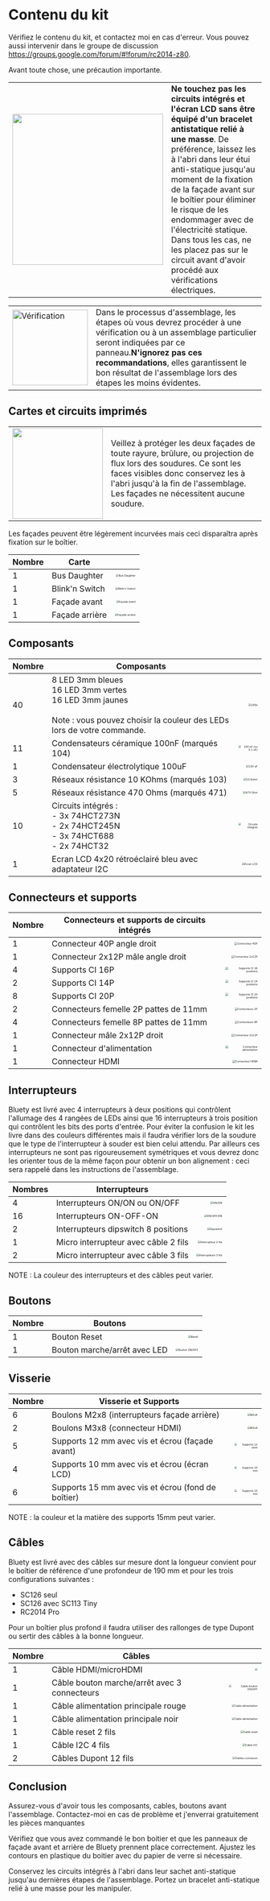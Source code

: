 # Contenu du kit<A id="a6"></A>

Vérifiez le contenu du kit, et contactez moi en cas d'erreur. Vous pouvez aussi intervenir dans le groupe de
discussion https://groups.google.com/forum/#!forum/rc2014-z80.

Avant toute chose, une précaution importante.

<TABLE><TR><TD><img src="Pictures/attention.png" width="300px" /></TD><TD><B>Ne touchez pas les circuits intégrés et
l'écran LCD sans être équipé d'un bracelet antistatique relié à une masse</B>. De préférence, laissez les à l'abri dans
leur étui anti-statique jusqu'au moment de la fixation de la façade avant sur le boîtier pour éliminer le risque de les
endommager avec de l'électricité statique. Dans tous les cas, ne les placez pas sur le circuit avant d'avoir procédé
aux vérifications électriques.</TD></TR></TABLE>

<TABLE><TR><TD><img src="Pictures/thisway.png" alt="Vérification" width="150px" /></TD><TD> Dans le processus
d'assemblage, les étapes où vous devrez procéder à une vérification ou à un assemblage particulier seront
indiquées par ce panneau.<B>N'ignorez pas ces recommandations</B>, elles garantissent le bon résultat de l'assemblage
lors des étapes les moins évidentes.</TD></TR></TABLE>

## Cartes et circuits imprimés<A id="a7"></A>

<TABLE><TR><TD><img src="Pictures/attention.png" width="180px" /></TD><TD>Veillez à protéger les deux façades
de toute rayure, brûlure, ou projection de flux lors des soudures. Ce sont les faces visibles donc conservez
les à l'abri jusqu'à la fin de l'assemblage. Les façades ne nécessitent aucune soudure.</TD></TR></TABLE>

Les façades peuvent être légèrement incurvées mais ceci disparaîtra après fixation sur le boîtier.

| Nombre | Carte          |                                                                                     |
| -------| -------------- | ----------------------------------------------------------------------------------: |
| 1      | Bus Daughter   | <img src="Pictures/012-busdaughter.jpg" alt="Bus Daughter" style="zoom: 33%;" />    |
| 1      | Blink'n Switch | <img src="Pictures/020-blinknswitch.jpg" alt="Blink'n Switch" style="zoom: 33%;" /> |
| 1      | Façade avant   | <img src="Pictures/021-frontpanel.jpg" alt="Façade avant" style="zoom: 33%;" />     |
| 1      | Façade arrière | <img src="Pictures/021B-backpanel.jpg" alt="Façade arrière" style="zoom: 33%;" />   |

## Composants<A id="a8"></A>

| Nombre | Composants                                            |                                                                          |
| ------ | ----------------------------------------------------- | -----------------------------------------------------------------------: |
| 40     | 8 LED 3mm bleues<br />16 LED 3mm vertes<br />16 LED 3mm jaunes<br /><br />Note : vous pouvez choisir la couleur des LEDs lors de votre commande. | <img src="Pictures/026-LEDs.jpg" alt="LEDs" style="zoom: 33%;" /> |
| 11     | Condensateurs céramique 100nF (marqués 104)           | <img src="Pictures/013-Capa100nF.jpg" alt="100 nF (ou 0.1 uF)" style="zoom: 33%;" /> |
| 1      | Condensateur électrolytique 100uF                     | <img src="Pictures/034-capa100uF.jpg" alt="100 uF" style="zoom: 33%;" /> |
| 3      | Réseaux résistance 10 KOhms (marqués 103)             | <img src="Pictures/042A.jpg" alt="10 Kohm" style="zoom: 33%;" />         |
| 5      | Réseaux résistance 470 Ohms (marqués 471)             | <img src="Pictures/043A.jpg" alt="470 Ohm" style="zoom: 33%;" />         |
| 10     | Circuits intégrés :<br />- 3x 74HCT273N<br />- 2x 74HCT245N<br />- 3x 74HCT688<br />- 2x 74HCT32 | <img src="Pictures/037-ics.jpg" alt="Circuits intégrés" style="zoom: 33%;" /> |
| 1      | Ecran LCD 4x20 rétroéclairé bleu avec adaptateur I2C  | <img src="Pictures/038-LCD.jpg" alt="Ecran LCD" style="zoom: 33%;" />    |

## Connecteurs et supports<A id="a9"></A>

| Nombre | Connecteurs et supports de circuits intégrés |                                                                                            |
| ------ | -------------------------------------------- | -----------------------------------------------------------------------------------------: |
| 1      | Connecteur 40P angle droit                   | <img src="Pictures/014-header40P.jpg" alt="Connecteur 40P" style="zoom: 33%;" />           |
| 1      | Connecteur 2x12P mâle angle droit            | <img src="Pictures/015-header2x12P.jpg" alt="Connecteur 2x12P" style="zoom: 33%;" />       |
| 4      | Supports CI 16P                              | <img src="Pictures/023-support16.jpg" alt="Supports CI 16 positions" style="zoom: 33%;" /> |
| 2      | Supports CI 14P                              | <img src="Pictures/024-support14.jpg" alt="Supports CI 14 positions" style="zoom: 33%;" /> |
| 8      | Supports CI 20P                              | <img src="Pictures/025-support20.jpg" alt="Supports CI 20 positions" style="zoom: 33%;" /> |
| 2      | Connecteurs femelle 2P pattes de 11mm        | <img src="Pictures/030-h2P.jpg" alt="Connecteurs 2P" style="zoom: 33%;" />                 |
| 4      | Connecteurs femelle 8P pattes de 11mm        | <img src="Pictures/031-h8P.jpg" alt="Connecteurs 8P" style="zoom: 33%;" />                 |
| 1      | Connecteur mâle 2x12P droit                  | <img src="Pictures/032-h2x12P.jpg" alt="Connecteur 2x12P" style="zoom: 33%;" />            |
| 1      | Connecteur d'alimentation                    | <img src="Pictures/039-power.jpg" alt="Connecteur alimentation" style="zoom: 33%;" />      |
| 1      | Connecteur HDMI                              | <img src="Pictures/040-hdmi.jpg" alt="Connecteur HDMI" style="zoom: 33%;" />               |

## Interrupteurs<A id="a10"></A>

Bluety est livré avec 4 interrupteurs à deux positions qui contrôlent l'allumage des 4 rangées de LEDs ainsi que 16 interrupteurs
à trois position qui contrôlent les bits des ports d'entrée. Pour éviter la confusion le kit les livre dans des couleurs
différentes mais il faudra vérifier lors de la soudure que le type de l'interrupteur à souder est bien celui attendu.
Par ailleurs ces interrupteurs ne sont pas rigoureusement symétriques et vous devrez donc les orienter tous de la même
façon pour obtenir un bon alignement : ceci sera rappelé dans les instructions de l'assemblage.

| Nombres | Interrupteurs                        |                                                                                            |
| ------- | -----------------------------------  | -----------------------------------------------------------------------------------------: |
| 4       | Interrupteurs ON/ON ou ON/OFF        | <img src="Pictures/027-ONON.jpg" alt="ON/ON" style="zoom: 33%;" />                         |
| 16      | Interrupteurs ON-OFF-ON              | <img src="Pictures/028-ONOFFFON.jpg" alt="ON/OFF/ON" style="zoom: 33%;" />                 |
| 2       | Interrupteurs dipswitch 8 positions  | <img src="Pictures/029-dipswitch.jpg" alt="Dipswitch" style="zoom: 33%;" />                |
| 1       | Micro interrupteur avec câble 2 fils | <img src="Pictures/040-switchselect.jpg" alt="Interrupteur 2 fils" style="zoom: 33%;" />   |
| 2       | Micro interrupteur avec câble 3 fils | <img src="Pictures/040-switchprotect.jpg" alt="Interrupteurs 3 fils" style="zoom: 33%;" /> |

NOTE : La couleur des interrupteurs et des câbles peut varier.

## Boutons<A id="a11"></A>

| Nombre | Boutons                      |                                                                              |
| ------ | ---------------------------- | ---------------------------------------------------------------------------: |
| 1      | Bouton Reset                 | <img src="Pictures/040-resetbtn.jpg" alt="Reset" style="zoom: 33%;" />       |
| 1      | Bouton marche/arrêt avec LED | <img src="Pictures/040-pwrbtn.jpg" alt="Bouton ON/OFF" style="zoom: 33%;" /> |

## Visserie<A id="a12"></A>

| Nombre | Visserie et Supports                              |                                                                                  |
| ------ | ------------------------------------------------- | -------------------------------------------------------------------------------: |
| 6      | Boulons M2x8 (interrupteurs façade arrière)       | <img src="Pictures/040-M2x8.jpg" alt="M2x8" style="zoom: 33%;" />                |
| 2      | Boulons M3x8 (connecteur HDMI)                    | <img src="Pictures/040-M3x8.jpg" alt="M3x8" style="zoom: 33%;" />                |
| 5      | Supports 12 mm avec vis et écrou (façade avant)    | <img src="Pictures/022A-support12.jpg" alt="Supports 12 smm" style="zoom: 33%;" /> |
| 4      | Supports 10 mm avec vis et écrou (écran LCD)       | <img src="Pictures/022B-support10.jpg" alt="Supports 10 mm" style="zoom: 33%;" /> |
| 6      | Supports 15 mm avec vis et écrou (fond de boîtier) | <img src="Pictures/022C-support15.jpg" alt="Supports 15 mm" style="zoom:33%;" />                      |

NOTE : la couleur et la matière des supports 15mm peut varier.

## Câbles<A id="a13"></A>

Bluety est livré avec des câbles sur mesure dont la longueur convient pour le boîtier de référence d'une profondeur de 190 mm
et pour les trois configurations suivantes :

- SC126 seul
- SC126 avec SC113 Tiny
- RC2014 Pro

Pour un boîtier plus profond il faudra utiliser des rallonges de type Dupont ou sertir des câbles à la bonne longueur.

| Nombre | Câbles                                       |                                                                                    |
| ------ | -------------------------------------------- | ---------------------------------------------------------------------------------: |
| 1      | Câble HDMI/microHDMI                         |           <img src="Pictures/040-hdmicable.jpg" style="zoom: 33%;" />              |
| 1      | Câble bouton marche/arrêt avec 3 connecteurs | <img src="Pictures/040-power.jpg" alt="Cable bouton ON/OFF" style="zoom: 33%;" />  |
| 1      | Câble alimentation principale rouge          | <img src="Pictures/040-mainvcc.jpg" alt="Cable alimentation" style="zoom: 33%;" /> |
| 1      | Câble alimentation principale noir           | <img src="Pictures/040-maingnd.jpg" alt="Cable alimentation" style="zoom: 33%;" /> |
| 1      | Câble reset 2 fils                           | <img src="Pictures/040-reset.jpg" alt="Cable reset" style="zoom: 33%;" />          |
| 1      | Câble I2C 4 fils                             | <img src="Pictures/040-I2C.jpg" alt="Cable I2C" style="zoom: 33%;" />              |
| 2      | Câbles Dupont 12 fils                        | <img src="Pictures/040-dupont.jpg" alt="Cables connexion" style="zoom: 33%;" />    |

## Conclusion<A id="a14"></A>

Assurez-vous d'avoir tous les composants, cables, boutons avant l'assemblage. Contactez-moi en cas de problème et j'enverrai
gratuitement les pièces manquantes

Vérifiez que vous avez commandé le bon boitier et que les panneaux de façade avant et arrière de Bluety
prennent place correctement. Ajustez les contours en plastique du boitier avec du papier de verre si nécessaire.

Conservez les circuits intégrés à l'abri dans leur sachet anti-statique jusqu'au dernières étapes de l'assemblage. Portez
un bracelet anti-statique relié à une masse pour les manipuler.

